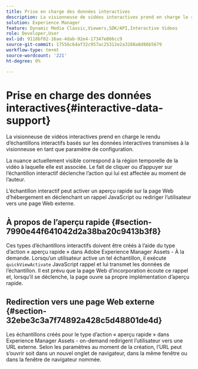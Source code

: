```yaml
---
title: Prise en charge des données interactives
description: La visionneuse de vidéos interactives prend en charge le rendu d’échantillons interactifs basés sur les données interactives transmises à la visionneuse en tant que paramètre de configuration.
solution: Experience Manager
feature: Dynamic Media Classic,Viewers,SDK/API,Interactive Videos
role: Developer,User
exl-id: 9118bf02-16ae-4dab-92e4-17347e866cc9
source-git-commit: 17556c64af32c957ac25312e2a3288a8d86b5679
workflow-type: tm+mt
source-wordcount: '221'
ht-degree: 0%

---
```


# Prise en charge des données interactives{#interactive-data-support}

La visionneuse de vidéos interactives prend en charge le rendu d’échantillons interactifs basés sur les données interactives transmises à la visionneuse en tant que paramètre de configuration.

La nuance actuellement visible correspond à la région temporelle de la vidéo à laquelle elle est associée. Le fait de cliquer ou d’appuyer sur l’échantillon interactif déclenche l’action qui lui est affectée au moment de l’auteur.

L’échantillon interactif peut activer un aperçu rapide sur la page Web d’hébergement en déclenchant un rappel JavaScript ou rediriger l’utilisateur vers une page Web externe.

## À propos de l’aperçu rapide {#section-7990e44f641042d2a38ba20c9413b3f8}

Ces types d’échantillons interactifs doivent être créés à l’aide du type d’action « aperçu rapide » dans Adobe Experience Manager Assets - À la demande. Lorsqu’un utilisateur active un tel échantillon, il exécute `quickViewActivate` JavaScript rappel et lui transmet les données de l’échantillon. Il est prévu que la page Web d’incorporation écoute ce rappel et, lorsqu’il se déclenche, la page ouvre sa propre implémentation d’aperçu rapide.

## Redirection vers une page Web externe {#section-32ebe3c3a7f74892a428c5d48801de4d}

Les échantillons créés pour le type d’action « aperçu rapide » dans Experience Manager Assets - on-demand redirigent l’utilisateur vers une URL externe. Selon les paramètres au moment de la création, l’URL peut s’ouvrir soit dans un nouvel onglet de navigateur, dans la même fenêtre ou dans la fenêtre de navigateur nommée.
